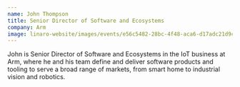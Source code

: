 ```yaml
---
name: John Thompson
title: Senior Director of Software and Ecosystems
company: Arm
image: linaro-website/images/events/e56c5482-28bc-4f48-aca6-d17adc21d9ce_aspujh.png
---
```


John is Senior Director of Software and Ecosystems in the IoT business at Arm, where he and his team define and deliver software products and tooling to serve a broad range of markets, from smart home to industrial vision and robotics.
